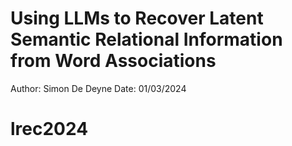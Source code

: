  # Using LLMs to Recover Latent Semantic Relational Information from Word Associations
 Author: Simon De Deyne
 Date: 01/03/2024

 # lrec2024
